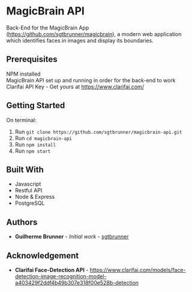 # MagicBrain API

Back-End for the MagicBrain App (https://github.com/sgtbrunner/magicbrain), a modern web application which identifies faces in images and display its boundaries.

## Prerequisites

NPM installed<br>
MagicBrain API set up and running in order for the back-end to work<br>
Clarifai API Key - Get yours at https://www.clarifai.com/

## Getting Started

On terminal:
1. Run `git clone https://github.com/sgtbrunner/magicbrain-api.git`
2. Run `cd magicbrain-api`
3. Run `npm install`
3. Run `npm start`

## Built With

* Javascript
* Restful API
* Node & Express
* PostgreSQL

## Authors

* **Guilherme Brunner** - *Initial work* - [sgtbrunner](https://github.com/sgtbrunner)

## Acknowledgement
* **Clarifai Face-Detection API** - https://www.clarifai.com/models/face-detection-image-recognition-model-a403429f2ddf4b49b307e318f00e528b-detection
